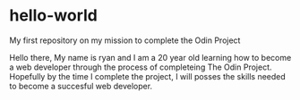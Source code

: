 # hello-world

My first repository on my mission to complete the Odin Project

Hello there, My name is ryan and I am a 20 year old learning how to become a web developer through the process of completeing The Odin Project. Hopefully by the time I complete the project, I will posses the skills needed to become a succesful web developer.

